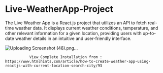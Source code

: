 # Live-WeatherApp-Project
The Live Weather App is a React.js project that utilizes an API to fetch real-time weather data. It displays current weather conditions, temperature, and other relevant information for a given location, providing users with up-to-date weather details in an intuitive and user-friendly interface.

![Uploading Screenshot (48).png…]()

               View Complete Installation from : https://www.htmlhints.com/article/how-to-create-weather-app-using-reactjs-with-current-location-search-city/93
